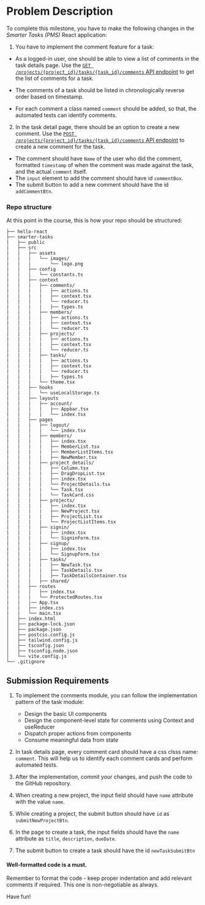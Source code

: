 # Problem Description

To complete this milestone, you have to make the following changes in the _Smarter Tasks (PMS)_ React application:

1. You have to implement the comment feature for a task:

- As a logged-in user, one should be able to view a list of comments in the task details page. Use the [`GET /projects/{project_id}/tasks/{task_id}/comments` API endpoint](https://wd301-api.pupilfirst.school/#/Tasks/get_projects__project_id__tasks__task_id__comments) to get the list of comments for a task.

- The comments of a task should be listed in chronologically reverse order based on timestamp.
- For each comment a class named `comment` should be added, so that, the automated tests can identify comments.

2. In the task detail page, there should be an option to create a new comment. Use the [`POST /projects/{project_id}/tasks/{task_id}/comments` API endpoint](https://wd301-api.pupilfirst.school/#/Tasks/post_projects__project_id__tasks__task_id__comments) to create a new comment for the task.

- The comment should have `Name` of the user who did the comment, formatted `timestamp` of when the comment was made against the task, and the actual `comment` itself.
- The `input` element to add the comment should have id `commentBox`.
- The submit button to add a new comment should have the id `addCommentBtn`.

### Repo structure

At this point in the course, this is how your repo should be structured:

```
├── hello-react
├── smarter-tasks
|   ├── public
|   ├── src
|   |   ├── assets
|   |   |   └── images/
|   |   |       └── logo.png
|   |   ├── config
|   |   |   └── constants.ts
|   |   ├── context
|   |   |   ├── comments/
|   |   |   |   ├── actions.ts
|   |   |   |   ├── context.tsx
|   |   |   |   └── reducer.ts
|   |   |   |   ├── types.ts
|   |   |   ├── members/
|   |   |   |   ├── actions.ts
|   |   |   |   ├── context.tsx
|   |   |   |   └── reducer.ts
|   |   |   ├── projects/
|   |   |   |   ├── actions.ts
|   |   |   |   ├── context.tsx
|   |   |   |   └── reducer.ts
|   |   |   ├── tasks/
|   |   |   |   ├── actions.ts
|   |   |   |   ├── context.tsx
|   |   |   |   └── reducer.ts
|   |   |   |   ├── types.ts
|   |   |   └── theme.tsx
|   |   ├── hooks
|   |   |   └── useLocalStorage.ts
|   |   ├── layouts
|   |   |   ├── account/
|   |   |   |   ├── Appbar.tsx
|   |   |   |   └── index.tsx
|   |   ├── pages
|   |   |   ├── logout/
|   |   |   |   └── index.tsx
|   |   |   ├── members/
|   |   |   |   ├── index.tsx
|   |   |   |   ├── MemberList.tsx
|   |   |   |   ├── MemberListItems.tsx
|   |   |   |   ├── NewMember.tsx
|   |   |   ├── project_details/
|   |   |   |   ├── Column.tsx
|   |   |   |   ├── DragDropList.tsx
|   |   |   |   ├── index.tsx
|   |   |   |   └── ProjectDetails.tsx
|   |   |   |   └── Task.tsx
|   |   |   |   └── TaskCard.css
|   |   |   ├── projects/
|   |   |   |   ├── index.tsx
|   |   |   |   ├── NewProject.tsx
|   |   |   |   ├── ProjectList.tsx
|   |   |   |   └── ProjectListItems.tsx
|   |   |   ├── signin/
|   |   |   |   ├── index.tsx
|   |   |   |   └── SigninForm.tsx
|   |   |   ├── signup/
|   |   |   |   ├── index.tsx
|   |   |   |   └── SignupForm.tsx
|   |   |   ├── tasks/
|   |   |   |   ├── NewTask.tsx
|   |   |   |   ├── TaskDetails.tsx
|   |   |   |   ├── TaskDetailsContainer.tsx
|   |   |   ├── shared/
|   |   ├── routes
|   |   |   ├── index.tsx
|   |   |   └── ProtectedRoutes.tsx
|   |   |── App.tsx
|   |   ├── index.css
|   |   └── main.tsx
│   ├── index.html
│   ├── package-lock.json
│   ├── package.json
│   ├── postcss.config.js
│   ├── tailwind.config.js
│   ├── tsconfig.json
│   ├── tsconfig.node.json
│   └── vite.config.js
└── .gitignore
```

## Submission Requirements

1. To implement the comments module, you can follow the implementation pattern of the task module:

   - Design the basic UI components
   - Design the component-level state for comments using Context and useReducer
   - Dispatch proper actions from components
   - Consume meaningful data from state

2. In task details page, every comment card should have a css clsss name: `comment`. This will help us to identify each comment cards and perform automated tests.
3. After the implementation, commit your changes, and push the code to the GitHub repository.
4. When creating a new project, the input field should have `name` attribute with the value `name`.
5. While creating a project, the submit button should have `id` as `submitNewProjectBtn`.
6. In the page to create a task, the input fields should have the `name` attribute as `title`, `description`, `dueDate`.
7. The submit button to create a task should have the id `newTaskSubmitBtn`

#### Well-formatted code is a must.

Remember to format the code - keep proper indentation and add relevant comments if required. This one is non-negotiable as always.

Have fun!

